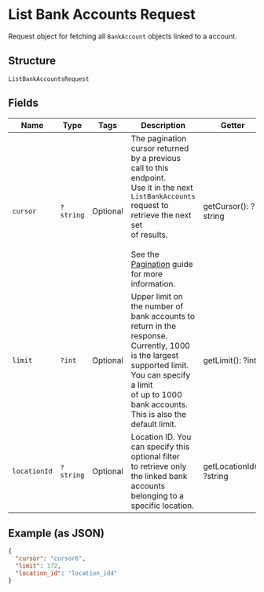 
# List Bank Accounts Request

Request object for fetching all `BankAccount`
objects linked to a account.

## Structure

`ListBankAccountsRequest`

## Fields

| Name | Type | Tags | Description | Getter | Setter |
|  --- | --- | --- | --- | --- | --- |
| `cursor` | `?string` | Optional | The pagination cursor returned by a previous call to this endpoint.<br>Use it in the next `ListBankAccounts` request to retrieve the next set<br>of results.<br><br>See the [Pagination](https://developer.squareup.com/docs/docs/working-with-apis/pagination) guide for more information. | getCursor(): ?string | setCursor(?string cursor): void |
| `limit` | `?int` | Optional | Upper limit on the number of bank accounts to return in the response.<br>Currently, 1000 is the largest supported limit. You can specify a limit<br>of up to 1000 bank accounts. This is also the default limit. | getLimit(): ?int | setLimit(?int limit): void |
| `locationId` | `?string` | Optional | Location ID. You can specify this optional filter<br>to retrieve only the linked bank accounts belonging to a specific location. | getLocationId(): ?string | setLocationId(?string locationId): void |

## Example (as JSON)

```json
{
  "cursor": "cursor6",
  "limit": 172,
  "location_id": "location_id4"
}
```

